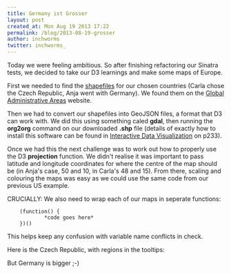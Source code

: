 ```yaml
---
title: Germany ist Grosser
layout: post
created_at: Mon Aug 19 2013 17:22
permalink: /blog/2013-08-19-grosser
author: inchworms
twitter: inchworms_
---
```


Today we were feeling ambitious. So after finishing refactoring our Sinatra tests, we decided to take our D3 learnings and make some maps of Europe.

First we needed to find the [shapefiles](http://en.wikipedia.org/wiki/Shapefile) for our chosen countries (Carla chose the Czech Republic, Anja went with Germany). We found them on the [Global Administrative Areas](http://gadm.org/) website. 

Then we had to convert our shapefiles into GeoJSON files, a format that D3 can work with. We did this using something caled **gdal**, then running the **org2org** command on our downloaded **.shp** file (details of exactly how to install this software can be found in [Interactive Data Visualization](http://shop.oreilly.com/product/0636920026938.do) on p233).

Once we had this the next challenge was to work out how to properly use the D3 **projection** function. We didn't realise it was important to pass latitude and longitude coordinates for where the centre of the map should be (in Anja's case, 50 and 10, in Carla's 48 and 15). From there, scaling and colouring the maps was easy as we could use the same code from our previous US example. 

CRUCIALLY: We also need to wrap each of our maps in seperate functions:

		(function() {
				*code goes here*
		})()

This helps keep any confusion with variable name conflicts in check.

Here is the Czech Republic, with regions in the tooltips:

<div id="geo_mapping_cz" ></div>
<script type="text/javascript">
(function() {

	//Width and height
	var wcz = 620;
	var hcz = 350;

	//Easy colors accessible via a 10-step ordinal scale
	var czech_color = d3.scale.category10();

	//div set up
	var div = d3.select("body").append("div")   
      .attr("class", "tooltip_geomapping")               
      .style("opacity", 0);

	//Define map projection
	var projection = d3.geo.mercator()
	.center([15, 49])
	.scale(16000)
	.translate([wcz / 2, hcz / 2]);

	//Define path generator
	var path = d3.geo.path()
					 .projection(projection);

	//Create SVG element
	var svg = d3.select("#geo_mapping_cz")
				.append("svg")
				.attr("width", wcz)
				.attr("height", hcz);

	//Load in GeoJSON data
	d3.json("/data/CZE_adm1.json", function(json) {
		
		//Bind data and create one path per GeoJSON feature
		svg.selectAll("path")
		   .data(json.features)
		   .enter()
		   .append("path")
		   .attr("d", path)
		   .style("fill", function(d, i) {
	    	return czech_color(i);
	    })
		   .style("stroke", 'rgb(256,256,256)')
	   		.on("mouseover", function(d) {      
          div
              .transition()        
              .duration(200)      
              .style("opacity", .9);      
          div
              .html(d.properties.NAME_1)
              .style("left", (d3.event.pageX) + "px")     
              .style("top", (d3.event.pageY - 28) + "px");    
        })                  
        .on("mouseout", function(d) {       
          div
            .transition()        
            .duration(500)      
            .style("opacity", 0);   
       });

	});
})()
</script>

But Germany is bigger ;-)

<div id="geo_mapping_de"></div>
<script type="text/javascript">
(function() {
	//Width and height
	var w2 = 620;
	var h2 = 800;
	var color_germany = d3.scale.category10();     //builtin range of colors
	//Define default path generator
	var path_de = d3.geo.path()
	     .projection(d3.geo.mercator()
        .center([10, 52])
        .scale(16000)
        .translate([w2/2, h2/2]));
	var div = d3.select("body").append("div")
			.attr("class", "tooltip_geomapping")
			.style("opacity", 0);

	//Create SVG element
	var svg_de = d3.select("#geo_mapping_de")
				.append("svg")
				.attr("width", w2)
				.attr("height", h2);

	//Load in GeoJSON data
	d3.json("/data/country_germany_states.json", function(json) {
		
		//Bind data and create one path per GeoJSON feature
		svg_de.selectAll("path")
		  .data(json.features)
		  .enter()
		  .append("path")
		  .attr("d", path_de)
		  .style("fill", function(d, i) { return color_germany(i); })
			.style("stroke", 'rgb(256,256,256)')
			.on("mouseover", function(d) {
        		div
        				.transition()
            		.duration(200)
            		.style("opacity", .9);
        		div
        				.html(d.properties.NAME_1)
            		.style("left", (d3.event.pageX) + "px")
            		.style("top", (d3.event.pageY - 28) + "px");
        	})                  
    			.on("mouseout", function(d) {
        		div
        			.transition()
            	.duration(500)
              .style("opacity", 0);
    			});
    });
})()
</script>
